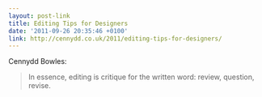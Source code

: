 ```yaml
---
layout: post-link
title: Editing Tips for Designers
date: '2011-09-26 20:35:46 +0100'
link: http://cennydd.co.uk/2011/editing-tips-for-designers/
---
```

Cennydd Bowles:

> In essence, editing is critique for the written word: review, question, revise.